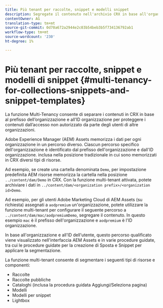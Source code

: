 ```yaml
---
title: Più tenant per raccolte, snippet e modelli snippet
description: Segregate il contenuto nell'archivio CRX in base all'organizzazione cliente per impedire accessi non autorizzati.
contentOwner: AG
translation-type: tm+mt
source-git-commit: 0d70a672a2944e2c03b54beb3b5f734136792ab1
workflow-type: tm+mt
source-wordcount: '230'
ht-degree: 1%

---
```



# Più tenant per raccolte, snippet e modelli di snippet {#multi-tenancy-for-collections-snippets-and-snippet-templates}

La funzione Multi-Tenancy consente di separare i contenuti in CRX in base al prefisso dell’organizzazione e all’ID organizzazione per proteggere i contenuti dall’accesso non autorizzato da parte degli utenti di altre organizzazioni.

Adobe Experience Manager (AEM) Assets memorizza i dati per ogni organizzazione in un percorso diverso. Ciascun percorso specifico dell&#39;organizzazione è identificato dal prefisso dell&#39;organizzazione e dall&#39;ID organizzazione.
inclusa nella posizione tradizionale in cui sono memorizzati in CRX diversi tipi di risorse.

Ad esempio, se create una cartella denominata `Demo`, per impostazione predefinita AEM risorse memorizza la cartella nella posizione `../content/dam/Demo` in CRX. Con la funzione multi-tenant attivata, potete archiviare i dati in `../content/dam/<organization prefix>/<organization id>Demo`.

Ad esempio, per gli utenti Adobe Marketing Cloud di  AEM Assets (su richiesta) assegnati a `aodpremium` un&#39;organizzazione, potete utilizzare la funzione multi-tenant per configurare il seguente percorso a `../content/dam/mac/aodpremiumDemo`, segregare il contenuto. In questo esempio `mac` è il prefisso dell&#39;organizzazione e `aodpremium` è l&#39;ID organizzazione.

In base all&#39;organizzazione e all&#39;ID dell&#39;utente, questo percorso qualificato viene visualizzato nell&#39;interfaccia AEM Assets  e in varie procedure guidate, tra cui le procedure guidate per la creazione di Sposta e Snippet per applicare la segmentazione.

La funzione multi-tenant consente di segmentare i seguenti tipi di risorse e componenti:

* Raccolte
* Raccolte pubbliche
* Cataloghi (inclusa la procedura guidata Aggiungi/Seleziona pagina)
* Modelli
* Modelli per snippet
* Lightbox
